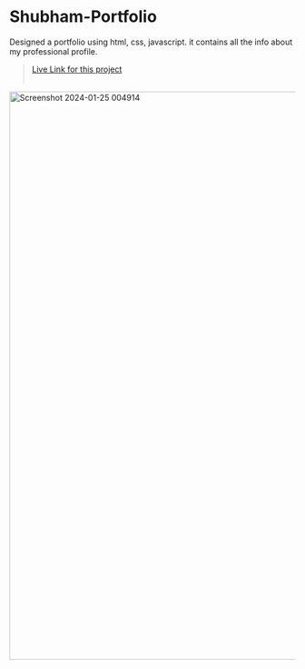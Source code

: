 # Shubham-Portfolio
Designed a portfolio using html, css, javascript.  it contains all the info about my professional profile. 
> <a href="https://shubhamkushwaha133.github.io/Shubham-Portfolio/">Live Link for this project</a>
<br><br>
<img width="1000" alt="Screenshot 2024-01-25 004914" src="https://github.com/shubhamkushwaha133/Shubham-Portfolio/assets/110382194/ce0baaf5-87e1-4d01-bce1-72d08e28c351">
<br><br>
